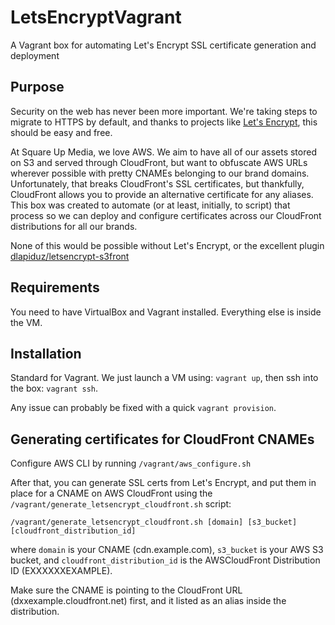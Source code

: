 # LetsEncryptVagrant
A Vagrant box for automating Let's Encrypt SSL certificate generation and deployment

## Purpose
Security on the web has never been more important. We're taking steps to migrate to HTTPS by default, and thanks to projects like [Let's Encrypt](https://letsencrypt.org/), this should be easy and free. 

At Square Up Media, we love AWS. We aim to have all of our assets stored on S3 and served through CloudFront, but want to obfuscate AWS URLs wherever possible with pretty CNAMEs belonging to our brand domains.
Unfortunately, that breaks CloudFront's SSL certificates, but thankfully, CloudFront allows you to provide an alternative certificate for any aliases.
This box was created to automate (or at least, initially, to script) that process so we can deploy and configure certificates across our CloudFront distributions for all our brands.

None of this would be possible without Let's Encrypt, or the excellent plugin [dlapiduz/letsencrypt-s3front](https://github.com/dlapiduz/letsencrypt-s3front)

## Requirements
You need to have VirtualBox and Vagrant installed. Everything else is inside the VM. 

## Installation
Standard for Vagrant. We just launch a VM using: ```vagrant up```, then ssh into the box: ```vagrant ssh```.

Any issue can probably be fixed with a quick ```vagrant provision```.


Generating certificates for CloudFront CNAMEs
---------------------------------------------
Configure AWS CLI by running ```/vagrant/aws_configure.sh```

After that, you can generate SSL certs from Let's Encrypt, and put them in place for a CNAME on AWS CloudFront using the ```/vagrant/generate_letsencrypt_cloudfront.sh``` script:

```shell
/vagrant/generate_letsencrypt_cloudfront.sh [domain] [s3_bucket] [cloudfront_distribution_id]
```

where ```domain``` is your CNAME (cdn.example.com), ```s3_bucket``` is your AWS S3 bucket, and ```cloudfront_distribution_id``` is the AWSCloudFront Distribution ID (EXXXXXXEXAMPLE).

Make sure the CNAME is pointing to the CloudFront URL (dxxexample.cloudfront.net) first, and it listed as an alias inside the distribution.
